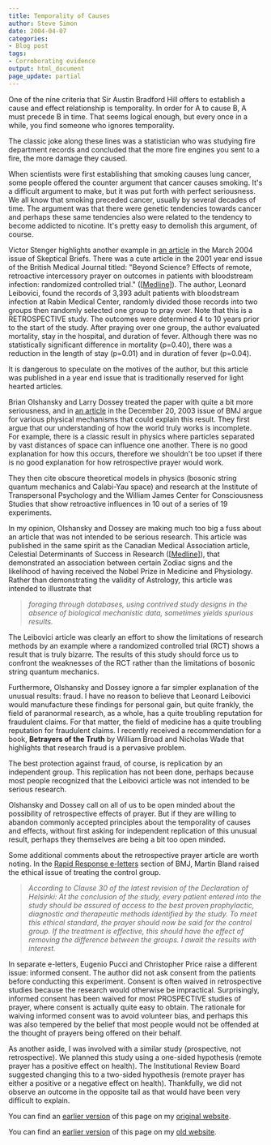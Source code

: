 ```yaml
---
title: Temporality of Causes
author: Steve Simon
date: 2004-04-07
categories:
- Blog post
tags:
- Corroborating evidence
output: html_document
page_update: partial
---
```

One of the nine criteria that Sir Austin Bradford Hill offers to
establish a cause and effect relationship is temporality. In order for A
to cause B, A must precede B in time. That seems logical enough, but
every once in a while, you find someone who ignores temporality.

The classic joke along these lines was a statistician who was studying
fire department records and concluded that the more fire engines you
sent to a fire, the more damage they caused.

When scientists were first establishing that smoking causes lung cancer,
some people offered the counter argument that cancer causes smoking.
It's a difficult argument to make, but it was put forth with perfect
seriousness. We all know that smoking preceded cancer, usually by
several decades of time. The argument was that there were genetic
tendencies towards cancer and perhaps these same tendencies also were
related to the tendency to become addicted to nicotine. It's pretty
easy to demolish this argument, of course.

Victor Stenger highlights another example in [an
article](http://www.csicop.org/sb/2004-03/reality-check.html) in the
March 2004 issue of Skeptical Briefs. There was a cute article in the
2001 year end issue of the British Medical Journal titled: "Beyond
Science? Effects of remote, retroactive intercessory prayer on outcomes
in patients with bloodstream infection: randomized controlled trial."
([\[Medline\]](http://www.ncbi.nlm.nih.gov/entrez/query.fcgi?cmd=retrieve&db=pubmed&list_uids=11751349&dopt=Abstract)).
The author, Leonard Leibovici, found the records of 3,393 adult patients
with bloodstream infection at Rabin Medical Center, randomly divided
those records into two groups then randomly selected one group to pray
over. Note that this is a RETROSPECTIVE study. The outcomes were
determined 4 to 10 years prior to the start of the study. After praying
over one group, the author evaluated mortality, stay in the hospital,
and duration of fever. Although there was no statistically significant
difference in mortality (p=0.40), there was a reduction in the length of
stay (p=0.01) and in duration of fever (p=0.04).

It is dangerous to speculate on the motives of the author, but this
article was published in a year end issue that is traditionally reserved
for light hearted articles.

Brian Olshansky and Larry Dossey treated the paper with quite a bit more
seriousness, and in [an
article](http://bmj.bmjjournals.com/cgi/content/full/327/7429/1465) in
the December 20, 2003 issue of BMJ argue for various physical mechanisms
that could explain this result. They first argue that our understanding
of how the world truly works is incomplete. For example, there is a
classic result in physics where particles separated by vast distances of
space can influence one another. There is no good explanation for how
this occurs, therefore we shouldn't be too upset if there is no good
explanation for how retrospective prayer would work.

They then cite obscure theoretical models in physics (bosonic string
quantum mechanics and Calabi-Yau space) and research at the Institute of
Transpersonal Psychology and the William James Center for Consciousness
Studies that show retroactive influences in 10 out of a series of 19
experiments.

In my opinion, Olshansky and Dossey are making much too big a fuss about
an article that was not intended to be serious research. This article
was published in the same spirit as the Canadian Medical Association
article, Celestial Determinants of Success in Research
([\[Medline\]](http://www.ncbi.nlm.nih.gov/entrez/query.fcgi?cmd=Retrieve&db=PubMed&list_uids=11841004&dopt=Abstract)),
that demonstrated an association between certain Zodiac signs and the
likelihood of having received the Nobel Prize in Medicine and
Physiology. Rather than demonstrating the validity of Astrology, this
article was intended to illustrate that

> *foraging through databases, using contrived study designs in the
> absence of biological mechanistic data, sometimes yields spurious
> results.*

The Leibovici article was clearly an effort to show the limitations of
research methods by an example where a randomized controlled trial (RCT)
shows a result that is truly bizarre. The results of this study should
force us to confront the weaknesses of the RCT rather than the
limitations of bosonic string quantum mechanics.

Furthermore, Olshansky and Dossey ignore a far simpler explanation of
the unusual results: fraud. I have no reason to believe that Leonard
Leibovici would manufacture these findings for personal gain, but quite
frankly, the field of paranormal research, as a whole, has a quite
troubling reputation for fraudulent claims. For that matter, the field
of medicine has a quite troubling reputation for fraudulent claims. I
recently received a recommendation for a book, **Betrayers of the
Truth** by William Broad and Nicholas Wade that highlights that research
fraud is a pervasive problem.

The best protection against fraud, of course, is replication by an
independent group. This replication has not been done, perhaps because
most people recognized that the Leibovici article was not intended to be
serious research.

Olshansky and Dossey call on all of us to be open minded about the
possibility of retrospective effects of prayer. But if they are willing
to abandon commonly accepted principles about the temporality of causes
and effects, without first asking for independent replication of this
unusual result, perhaps they themselves are being a bit too open minded.

Some additional comments about the retrospective prayer article are
worth noting. In the [Rapid Response
e-letters](http://bmj.bmjjournals.com/cgi/eletters/323/7327/1450)
section of BMJ, Martin Bland raised the ethical issue of treating the
control group.

> *According to Clause 30 of the latest revision of the Declaration of
> Helsinki: At the conclusion of the study, every patient entered into
> the study should be assured of access to the best proven prophylactic,
> diagnostic and therapeutic methods identified by the study. To meet
> this ethical standard, the prayer should now be said for the control
> group. If the treatment is effective, this should have the effect of
> removing the difference between the groups. I await the results with
> interest.*

In separate e-letters, Eugenio Pucci and Christopher Price raise a
different issue: informed consent. The author did not ask consent from
the patients before conducting this experiment. Consent is often waived
in retrospective studies because the research would otherwise be
impractical. Surprisingly, informed consent has been waived for most
PROSPECTIVE studies of prayer, where consent is actually quite easy to
obtain. The rationale for waiving informed consent was to avoid
volunteer bias, and perhaps this was also tempered by the belief that
most people would not be offended at the thought of prayers being
offered on their behalf.

As another aside, I was involved with a similar study (prospective, not
retrospective). We planned this study using a one-sided hypothesis
(remote prayer has a positive effect on health). The Institutional
Review Board suggested changing this to a two-sided hypothesis (remote
prayer has either a positive or a negative effect on health).
Thankfully, we did not observe an outcome in the opposite tail as that
would have been very difficult to explain.

You can find an [earlier version](http://www.pmean.com/04/temporality.html) of this page on my [original website](http://www.pmean.com/original_site.html).

You can find an [earlier version][sim1] of this page on my [old website][sim2].

[sim1]: http://www.pmean.com/04/temporality.html
[sim2]: http://www.pmean.com
